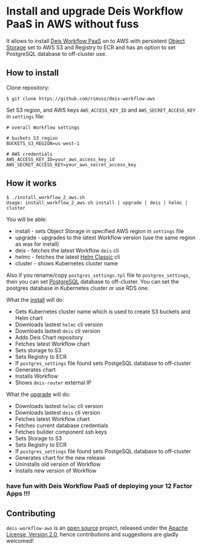 Install and upgrade Deis Workflow PaaS in AWS without fuss
========================

It allows to install [Deis Workflow PaaS](https://deis.com/workflow/) on to AWS with persistent [Object Storage](https://deis.com/docs/workflow/installing-workflow/configuring-object-storage/) set to AWS S3 and Registry to ECR and has an option to set PostgreSQL database to off-cluster use.

How to install
----------

Clone repository:

```
$ git clone https://github.com/rimusz/deis-workflow-aws
```

Set S3 region, and AWS keys `AWS_ACCESS_KEY_ID` and `AWS_SECRET_ACCESS_KEY` in `settings` file:

```
# overall Workflow settings

# buckets S3 region
BUCKETS_S3_REGION=us-west-1

# AWS credentials
AWS_ACCESS_KEY_ID=your_aws_access_key_id
AWS_SECRET_ACCESS_KEY=your_aws_secret_access_key
```

How it works
------------

```
$ ./install_workflow_2_aws.sh
Usage: install_workflow_2_aws.sh install | upgrade | deis | helmc | cluster
```

You will be able:

- install - sets Object Storage in specified AWS region in `settings` file
- upgrade - upgrades to the latest Workflow version (use the same region as was for install)
- deis - fetches the latest Workflow `deis` cli
- helmc - fetches the latest [Helm Classic](https://github.com/helm/helm-classic) cli
- cluster - shows Kubernetes cluster name

Also if you rename/copy `postgres_settings.tpl` file to `postgres_settings`, then you can set [PostgreSQL](https://deis.com/docs/workflow/installing-workflow/configuring-postgres/) database to off-cluster.
You can set the postgres database in Kubernetes cluster or use RDS one.

What the [install](https://deis.com/docs/workflow/installing-workflow/) will do:

- Gets Kubernetes cluster name which is used to create S3 buckets and Helm chart
- Downloads lastest `helmc` cli version
- Downloads lastest `deis` cli version
- Adds Deis Chart repository
- Fetches latest Workflow chart
- Sets storage to S3
- Sets Registry to ECR
- If `postgres_settings` file found sets PostgeSQL database to off-cluster
- Generates chart
- Installs Workflow
- Shows `deis-router` external IP

What the [upgrade](https://deis.com/docs/workflow/managing-workflow/upgrading-workflow/) will do:

- Downloads lastest `helmc` cli version
- Downloads lastest `deis` cli version
- Fetches latest Workflow chart
- Fetches current database credentials
- Fetches builder component ssh keys
- Sets Storage to S3
- Sets Registry to ECR
- If `postgres_settings` file found sets PostgeSQL database to off-cluster
- Generates chart for the new release
- Uninstalls old version of Workflow
- Installs new version of Workflow

### have fun with Deis Workflow PaaS of deploying your 12 Factor Apps !!!

## Contributing

`deis-workflow-aws` is an [open source](http://opensource.org/osd) project, released under
the [Apache License, Version 2.0](http://opensource.org/licenses/Apache-2.0),
hence contributions and suggestions are gladly welcomed!
